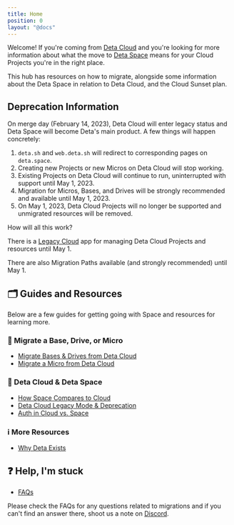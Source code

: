 ```yaml
---
title: Home
position: 0
layout: "@docs"
---
```


Welcome! If you're coming from [Deta Cloud](https://www.deta.sh/) and you're looking for more information about what the move to [Deta Space](https://deta.space/) means for your Cloud Projects you're in the right place. 

This hub has resources on how to migrate, alongside some information about the Deta Space in relation to Deta Cloud, and the Cloud Sunset plan.

## Deprecation Information

On merge day (February 14, 2023), Deta Cloud will enter legacy status and Deta Space will become Deta's main product. A few things will happen concretely:

1. `deta.sh` and `web.deta.sh` will redirect to corresponding pages on `deta.space`.
2. Creating new Projects or new Micros on Deta Cloud will stop working.
3. Existing Projects on Deta Cloud will continue to run, uninterrupted with support until May 1, 2023.
4. Migration for Micros, Bases, and Drives will be strongly recommended and available until May 1, 2023.
5. On May 1, 2023, Deta Cloud Projects will no longer be supported and unmigrated resources will be removed.

How will all this work? 

There is a [Legacy Cloud](/migration/learn-more/legacy-mode) app for managing Deta Cloud Projects and resources until May 1.

There are also Migration Paths available (and strongly recommended) until May 1.

## 🗂️ Guides and Resources 

Below are a few guides for getting going with Space and resources for learning more.

### 🚀 Migrate a Base, Drive, or Micro 
- [Migrate Bases & Drives from Deta Cloud](/migration/guides/import-a-project)
- [Migrate a Micro from Deta Cloud](/migration/guides/migrate-a-micro)

### 🧠 Deta Cloud & Deta Space
- [How Space Compares to Cloud](/migration/learn-more/space-vs-cloud)
- [Deta Cloud Legacy Mode & Deprecation](/migration/learn-more/legacy-mode)
- [Auth in Cloud vs. Space](/migration/learn-more/auth-comparison)

### ℹ️ More Resources
- [Why Deta Exists](https://deta.space/motivation/)

## ❓ Help, I'm stuck  
- [FAQs](/migration/faqs)

Please check the FAQs for any questions related to migrations and if you can't find an answer there, shoot us a note on [Discord](https://go.deta.dev/discord).